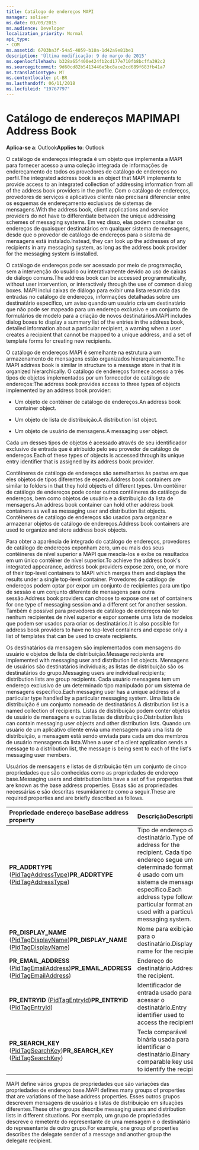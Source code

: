 ```yaml
---
title: Catálogo de endereços MAPI
manager: soliver
ms.date: 03/09/2015
ms.audience: Developer
localization_priority: Normal
api_type:
- COM
ms.assetid: 6703ba3f-54a5-4059-b10a-1d42a9e81be1
description: 'Última modificação: 9 de março de 2015'
ms.openlocfilehash: b328a65f400e424fb2cd177e710fb8bcffa392c2
ms.sourcegitcommit: 9d60cd82b5413446e5bc8ace2cd689f683fb41a7
ms.translationtype: MT
ms.contentlocale: pt-BR
ms.lasthandoff: 06/11/2018
ms.locfileid: "19767797"
---
```

# <a name="mapi-address-book"></a><span data-ttu-id="f8249-103">Catálogo de endereços MAPI</span><span class="sxs-lookup"><span data-stu-id="f8249-103">MAPI Address Book</span></span>

  
  
<span data-ttu-id="f8249-104">**Aplica-se a**: Outlook</span><span class="sxs-lookup"><span data-stu-id="f8249-104">**Applies to**: Outlook</span></span> 
  
<span data-ttu-id="f8249-105">O catálogo de endereços integrada é um objeto que implementa a MAPI para fornecer acesso a uma coleção integrada de informações de endereçamento de todos os provedores de catálogo de endereços no perfil.</span><span class="sxs-lookup"><span data-stu-id="f8249-105">The integrated address book is an object that MAPI implements to provide access to an integrated collection of addressing information from all of the address book providers in the profile.</span></span> <span data-ttu-id="f8249-106">Com o catálogo de endereços, provedores de serviços e aplicativos cliente não precisará diferenciar entre os esquemas de endereçamento exclusivos de sistemas de mensagens.</span><span class="sxs-lookup"><span data-stu-id="f8249-106">With the address book, client applications and service providers do not have to differentiate between the unique addressing schemes of messaging systems.</span></span> <span data-ttu-id="f8249-107">Em vez disso, elas podem consultar os endereços de quaisquer destinatários em qualquer sistema de mensagens, desde que o provedor de catálogo de endereços para o sistema de mensagens está instalado.</span><span class="sxs-lookup"><span data-stu-id="f8249-107">Instead, they can look up the addresses of any recipients in any messaging system, as long as the address book provider for the messaging system is installed.</span></span>
  
<span data-ttu-id="f8249-108">O catálogo de endereços pode ser acessado por meio de programação, sem a intervenção do usuário ou interativamente devido ao uso de caixas de diálogo comuns.</span><span class="sxs-lookup"><span data-stu-id="f8249-108">The address book can be accessed programmatically, without user intervention, or interactively through the use of common dialog boxes.</span></span> <span data-ttu-id="f8249-109">MAPI inclui caixas de diálogo para exibir uma lista resumida das entradas no catálogo de endereços, informações detalhadas sobre um destinatário específico, um aviso quando um usuário cria um destinatário que não pode ser mapeado para um endereço exclusivo e um conjunto de formulários de modelo para a criação de novos destinatários.</span><span class="sxs-lookup"><span data-stu-id="f8249-109">MAPI includes dialog boxes to display a summary list of the entries in the address book, detailed information about a particular recipient, a warning when a user creates a recipient that cannot be mapped to a unique address, and a set of template forms for creating new recipients.</span></span>
  
<span data-ttu-id="f8249-110">O catálogo de endereços MAPI é semelhante na estrutura a um armazenamento de mensagens estão organizados hierarquicamente.</span><span class="sxs-lookup"><span data-stu-id="f8249-110">The MAPI address book is similar in structure to a message store in that it is organized hierarchically.</span></span> <span data-ttu-id="f8249-111">O catálogo de endereços fornece acesso a três tipos de objetos implementados por um fornecedor de catálogo de endereços:</span><span class="sxs-lookup"><span data-stu-id="f8249-111">The address book provides access to three types of objects implemented by an address book provider:</span></span>
  
- <span data-ttu-id="f8249-112">Um objeto de contêiner de catálogo de endereços.</span><span class="sxs-lookup"><span data-stu-id="f8249-112">An address book container object.</span></span>
    
- <span data-ttu-id="f8249-113">Um objeto de lista de distribuição.</span><span class="sxs-lookup"><span data-stu-id="f8249-113">A distribution list object.</span></span>
    
- <span data-ttu-id="f8249-114">Um objeto de usuário de mensagens.</span><span class="sxs-lookup"><span data-stu-id="f8249-114">A messaging user object.</span></span>
    
<span data-ttu-id="f8249-115">Cada um desses tipos de objetos é acessado através de seu identificador exclusivo de entrada que é atribuído pelo seu provedor de catálogo de endereços.</span><span class="sxs-lookup"><span data-stu-id="f8249-115">Each of these types of objects is accessed through its unique entry identifier that is assigned by its address book provider.</span></span> 
  
<span data-ttu-id="f8249-116">Contêineres de catálogo de endereços são semelhantes às pastas em que eles objetos de tipos diferentes de espera.</span><span class="sxs-lookup"><span data-stu-id="f8249-116">Address book containers are similar to folders in that they hold objects of different types.</span></span> <span data-ttu-id="f8249-117">Um contêiner de catálogo de endereços pode conter outros contêineres do catálogo de endereços, bem como objetos de usuário e a distribuição da lista de mensagens.</span><span class="sxs-lookup"><span data-stu-id="f8249-117">An address book container can hold other address book containers as well as messaging user and distribution list objects.</span></span> <span data-ttu-id="f8249-118">Contêineres de catálogo de endereços são usados para organizar e armazenar objetos de catálogo de endereços.</span><span class="sxs-lookup"><span data-stu-id="f8249-118">Address book containers are used to organize and store address book objects.</span></span>
  
<span data-ttu-id="f8249-119">Para obter a aparência de integrado do catálogo de endereços, provedores de catálogo de endereços exponham zero, um ou mais dos seus contêineres de nível superior a MAPI que mescla-los e exibe os resultados em um único contêiner de nível superior.</span><span class="sxs-lookup"><span data-stu-id="f8249-119">To achieve the address book's integrated appearance, address book providers expose zero, one, or more of their top-level containers to MAPI which merges them and displays the results under a single top-level container.</span></span> <span data-ttu-id="f8249-120">Provedores de catálogo de endereços podem optar por expor um conjunto de recipientes para um tipo de sessão e um conjunto diferente de mensagens para outra sessão.</span><span class="sxs-lookup"><span data-stu-id="f8249-120">Address book providers can choose to expose one set of containers for one type of messaging session and a different set for another session.</span></span> <span data-ttu-id="f8249-121">Também é possível para provedores de catálogo de endereços não ter nenhum recipientes de nível superior e expor somente uma lista de modelos que podem ser usados para criar os destinatários.</span><span class="sxs-lookup"><span data-stu-id="f8249-121">It is also possible for address book providers to have no top-level containers and expose only a list of templates that can be used to create recipients.</span></span>
  
<span data-ttu-id="f8249-122">Os destinatários da mensagem são implementados com mensagens do usuário e objetos de lista de distribuição.</span><span class="sxs-lookup"><span data-stu-id="f8249-122">Message recipients are implemented with messaging user and distribution list objects.</span></span> <span data-ttu-id="f8249-123">Mensagens de usuários são destinatários individuais; as listas de distribuição são os destinatários do grupo.</span><span class="sxs-lookup"><span data-stu-id="f8249-123">Messaging users are individual recipients; distribution lists are group recipients.</span></span> <span data-ttu-id="f8249-124">Cada usuário mensagens tem um endereço exclusivo de um determinado tipo manipulado por um sistema de mensagens específico.</span><span class="sxs-lookup"><span data-stu-id="f8249-124">Each messaging user has a unique address of a particular type handled by a particular messaging system.</span></span> <span data-ttu-id="f8249-125">Uma lista de distribuição é um conjunto nomeado de destinatários.</span><span class="sxs-lookup"><span data-stu-id="f8249-125">A distribution list is a named collection of recipients.</span></span> <span data-ttu-id="f8249-126">Listas de distribuição podem conter objetos de usuário de mensagens e outras listas de distribuição.</span><span class="sxs-lookup"><span data-stu-id="f8249-126">Distribution lists can contain messaging user objects and other distribution lists.</span></span> <span data-ttu-id="f8249-127">Quando um usuário de um aplicativo cliente envia uma mensagem para uma lista de distribuição, a mensagem está sendo enviada para cada um dos membros de usuário mensagens da lista.</span><span class="sxs-lookup"><span data-stu-id="f8249-127">When a user of a client application sends a message to a distribution list, the message is being sent to each of the list's messaging user members.</span></span> 
  
<span data-ttu-id="f8249-128">Usuários de mensagens e listas de distribuição têm um conjunto de cinco propriedades que são conhecidas como as propriedades de endereço base.</span><span class="sxs-lookup"><span data-stu-id="f8249-128">Messaging users and distribution lists have a set of five properties that are known as the base address properties.</span></span> <span data-ttu-id="f8249-129">Essas são as propriedades necessárias e são descritas resumidamente como a seguir.</span><span class="sxs-lookup"><span data-stu-id="f8249-129">These are required properties and are briefly described as follows.</span></span>
  
|<span data-ttu-id="f8249-130">**Propriedade endereço base**</span><span class="sxs-lookup"><span data-stu-id="f8249-130">**Base address property**</span></span>|<span data-ttu-id="f8249-131">**Descrição**</span><span class="sxs-lookup"><span data-stu-id="f8249-131">**Description**</span></span>|
|:-----|:-----|
|<span data-ttu-id="f8249-132">**PR_ADDRTYPE** ([PidTagAddressType](pidtagaddresstype-canonical-property.md))</span><span class="sxs-lookup"><span data-stu-id="f8249-132">**PR_ADDRTYPE** ([PidTagAddressType](pidtagaddresstype-canonical-property.md))</span></span>  <br/> |<span data-ttu-id="f8249-133">Tipo de endereço do destinatário.</span><span class="sxs-lookup"><span data-stu-id="f8249-133">Type of address for the recipient.</span></span> <span data-ttu-id="f8249-134">Cada tipo de endereço segue um determinado formato e é usado com um sistema de mensagens específico.</span><span class="sxs-lookup"><span data-stu-id="f8249-134">Each address type follows a particular format and is used with a particular messaging system.</span></span>  <br/> |
|<span data-ttu-id="f8249-135">**PR_DISPLAY_NAME** ([PidTagDisplayName](pidtagdisplayname-canonical-property.md))</span><span class="sxs-lookup"><span data-stu-id="f8249-135">**PR_DISPLAY_NAME** ([PidTagDisplayName](pidtagdisplayname-canonical-property.md))</span></span>  <br/> |<span data-ttu-id="f8249-136">Nome para exibição para o destinatário.</span><span class="sxs-lookup"><span data-stu-id="f8249-136">Displayable name for the recipient.</span></span>  <br/> |
|<span data-ttu-id="f8249-137">**PR_EMAIL_ADDRESS** ([PidTagEmailAddress](pidtagemailaddress-canonical-property.md))</span><span class="sxs-lookup"><span data-stu-id="f8249-137">**PR_EMAIL_ADDRESS** ([PidTagEmailAddress](pidtagemailaddress-canonical-property.md))</span></span>  <br/> |<span data-ttu-id="f8249-138">Endereço do destinatário.</span><span class="sxs-lookup"><span data-stu-id="f8249-138">Address of the recipient.</span></span>  <br/> |
|<span data-ttu-id="f8249-139">**PR_ENTRYID** ([PidTagEntryId](pidtagentryid-canonical-property.md))</span><span class="sxs-lookup"><span data-stu-id="f8249-139">**PR_ENTRYID** ([PidTagEntryId](pidtagentryid-canonical-property.md))</span></span>  <br/> |<span data-ttu-id="f8249-140">Identificador de entrada usado para acessar o destinatário.</span><span class="sxs-lookup"><span data-stu-id="f8249-140">Entry identifier used to access the recipient.</span></span>  <br/> |
|<span data-ttu-id="f8249-141">**PR_SEARCH_KEY** ([PidTagSearchKey](pidtagsearchkey-canonical-property.md))</span><span class="sxs-lookup"><span data-stu-id="f8249-141">**PR_SEARCH_KEY** ([PidTagSearchKey](pidtagsearchkey-canonical-property.md))</span></span>  <br/> |<span data-ttu-id="f8249-142">Tecla comparável binária usada para identificar o destinatário.</span><span class="sxs-lookup"><span data-stu-id="f8249-142">Binary comparable key used to identify the recipient.</span></span>  <br/> |
   
<span data-ttu-id="f8249-143">MAPI define vários grupos de propriedades que são variações das propriedades de endereço base.</span><span class="sxs-lookup"><span data-stu-id="f8249-143">MAPI defines many groups of properties that are variations of the base address properties.</span></span> <span data-ttu-id="f8249-144">Esses outros grupos descrevem mensagens de usuários e listas de distribuição em situações diferentes.</span><span class="sxs-lookup"><span data-stu-id="f8249-144">These other groups describe messaging users and distribution lists in different situations.</span></span> <span data-ttu-id="f8249-145">Por exemplo, um grupo de propriedades descreve o remetente do representante de uma mensagem e o destinatário do representante de outro grupo.</span><span class="sxs-lookup"><span data-stu-id="f8249-145">For example, one group of properties describes the delegate sender of a message and another group the delegate recipient.</span></span>
  

